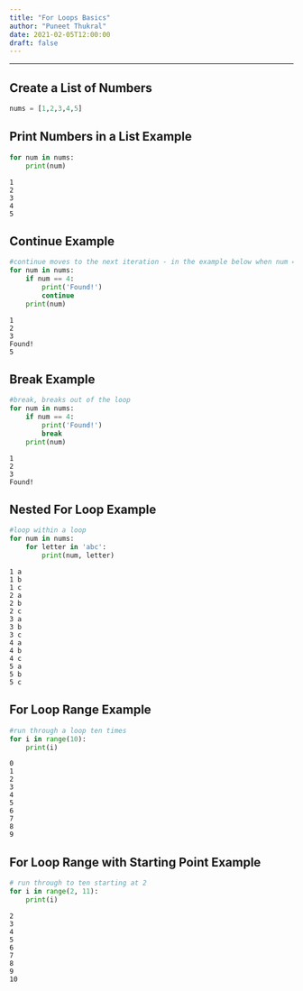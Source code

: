 ```yaml
---
title: "For Loops Basics"
author: "Puneet Thukral"
date: 2021-02-05T12:00:00
draft: false
---
```


***


## Create a List of Numbers


```python
nums = [1,2,3,4,5]
```

## Print Numbers in a List Example


```python
for num in nums:
    print(num)
```

    1
    2
    3
    4
    5
    

## Continue Example


```python
#continue moves to the next iteration - in the example below when num == 4, 'Found!' will be printed and it will skip print(num) and go to the next iteration of the loop
for num in nums:
    if num == 4:
        print('Found!')
        continue
    print(num)
```

    1
    2
    3
    Found!
    5
    

## Break Example


```python
#break, breaks out of the loop
for num in nums:
    if num == 4:
        print('Found!')
        break
    print(num)
```

    1
    2
    3
    Found!
    

## Nested For Loop Example


```python
#loop within a loop
for num in nums:
    for letter in 'abc':
        print(num, letter)
```

    1 a
    1 b
    1 c
    2 a
    2 b
    2 c
    3 a
    3 b
    3 c
    4 a
    4 b
    4 c
    5 a
    5 b
    5 c
    

## For Loop Range Example


```python
#run through a loop ten times
for i in range(10):
    print(i)
```

    0
    1
    2
    3
    4
    5
    6
    7
    8
    9
    

## For Loop Range with Starting Point Example


```python
# run through to ten starting at 2
for i in range(2, 11):
    print(i)
```

    2
    3
    4
    5
    6
    7
    8
    9
    10
    
